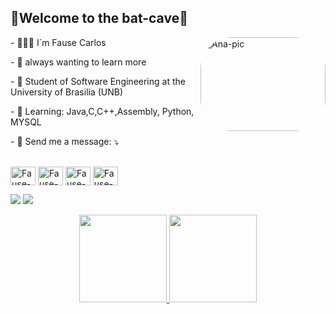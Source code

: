 ## 🦇Welcome to the bat-cave🦇

<div align="left">

<img align="right" alt="Ana-pic" height="150" width="200" style="border-radius:50px;" src="https://user-images.githubusercontent.com/90693864/203186504-49b90a22-ee38-4c62-903d-93f78da5e617.gif">
  
  
<p align="left">
- 🦸🏻‍♂️ I´m Fause Carlos
</p>   
  
<p align="left">  
- 🔭 always wanting to learn more
</p> 
  
<p align="left">
- 📖 Student of Software Engineering at the University of Brasilia (UNB)
</p> 
  
<p align="left">
- 🤔 Learning: Java,C,C++,Assembly, Python, MYSQL
</p> 
  
<p align="left">
- 📲 Send me a message: ⤵️
</p> 
  
  
  
<div style="display: inline_block"><br>
  <img align="center" alt="Fause-Js" height="30" width="40" src="https://cdn.jsdelivr.net/gh/devicons/devicon/icons/python/python-original.svg">
  <img align="center" alt="Fause-Ts" height="30" width="40" src="https://cdn.jsdelivr.net/gh/devicons/devicon/icons/c/c-original.svg">
  <img align="center" alt="Fause-React" height="30" width="40" src="https://cdn.jsdelivr.net/gh/devicons/devicon/icons/java/java-original.svg">
  <img align="center" alt="Fause-HTML" height="30" width="40" src="https://cdn.jsdelivr.net/gh/devicons/devicon/icons/mysql/mysql-original.svg">
</div>  
  
<p align="left">
  
   <a href = "mailto:Fausejr@gmail.com"><img src="https://img.shields.io/badge/-Gmail-%23333?style=for-the-badge&logo=gmail&logoColor=white" target="_blank"></a>
   <a href="https://www.linkedin.com/in/fause-junior-363717244/" target="_blank">
   <img src="https://img.shields.io/badge/-LinkedIn-%230077B5?style=for-the-badge&logo=linkedin&logoColor=white" target="_blank"></a> 
  
</p>
  
<div align="center">
  <a href="https://github.com/FauseSkyWalker">
  <img height="140em" src="https://github-readme-stats.vercel.app/api?username=FauseSkyWalker&show_icons=true&theme=dark&include_all_commits=true&count_private=true"/>
  <img height="140em" src="https://github-readme-stats.vercel.app/api/top-langs/?username=FauseSkyWalker&layout=compact&langs_count=7&theme=dark"/>
</div>
 
  
  
  

  
